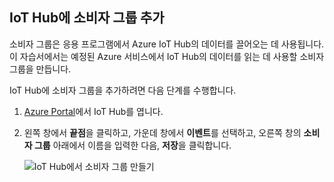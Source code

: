 ## <a name="add-a-consumer-group-to-your-iot-hub"></a>IoT Hub에 소비자 그룹 추가

소비자 그룹은 응용 프로그램에서 Azure IoT Hub의 데이터를 끌어오는 데 사용됩니다. 이 자습서에서는 예정된 Azure 서비스에서 IoT Hub의 데이터를 읽는 데 사용할 소비자 그룹을 만듭니다.

IoT Hub에 소비자 그룹을 추가하려면 다음 단계를 수행합니다.

1. [Azure Portal](https://ms.portal.azure.com/)에서 IoT Hub를 엽니다.
2. 왼쪽 창에서 **끝점**을 클릭하고, 가운데 창에서 **이벤트**를 선택하고, 오른쪽 창의 **소비자 그룹** 아래에서 이름을 입력한 다음, **저장**을 클릭합니다.

   ![IoT Hub에서 소비자 그룹 만들기](../articles/iot-hub/media/iot-hub-create-consumer-group/1_iot-hub-create-consumer-group-azure.png)